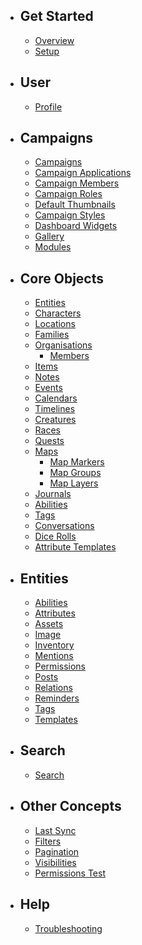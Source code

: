 - ## Get Started
  - [Overview](/api-docs/{{version}}/overview)
  - [Setup](/api-docs/{{version}}/setup)


- ## User
  - [Profile](/api-docs/{{version}}/profile)

- ## Campaigns
  - [Campaigns](/api-docs/{{version}}/campaigns)
  - [Campaign Applications](/api-docs/{{version}}/campaigns/applications)
  - [Campaign Members](/api-docs/{{version}}/campaigns/members)
  - [Campaign Roles](/api-docs/{{version}}/campaigns/roles)
  - [Default Thumbnails](/api-docs/{{version}}/campaigns/default-thumbnails)
  - [Campaign Styles](/api-docs/{{version}}/campaigns/styles)
  - [Dashboard Widgets](/api-docs/{{version}}/campaigns/dashboard-widgets)
  - [Gallery](/api-docs/{{version}}/campaigns/images)
  - [Modules](/api-docs/{{version}}/campaigns/modules)

- ## Core Objects
  - [Entities](/api-docs/{{version}}/entities)
  - [Characters](/api-docs/{{version}}/characters)
  - [Locations](/api-docs/{{version}}/locations)
  - [Families](/api-docs/{{version}}/families)
  - [Organisations](/api-docs/{{version}}/organisations)
      - [Members](/api-docs/{{version}}/organisation-members)
  - [Items](/api-docs/{{version}}/items)
  - [Notes](/api-docs/{{version}}/notes)
  - [Events](/api-docs/{{version}}/events)
  - [Calendars](/api-docs/{{version}}/calendars)
  - [Timelines](/api-docs/{{version}}/timelines)
  - [Creatures](/api-docs/{{version}}/creatures)
  - [Races](/api-docs/{{version}}/races)
  - [Quests](/api-docs/{{version}}/quests)
  - [Maps](/api-docs/{{version}}/maps)
      - [Map Markers](/api-docs/{{version}}/map_markers)
      - [Map Groups](/api-docs/{{version}}/map_groups)
      - [Map Layers](/api-docs/{{version}}/map_layers)
  - [Journals](/api-docs/{{version}}/journals)
  - [Abilities](/api-docs/{{version}}/abilities)
  - [Tags](/api-docs/{{version}}/tags)
  - [Conversations](/api-docs/{{version}}/conversations)
  - [Dice Rolls](/api-docs/{{version}}/dice-rolls)
  - [Attribute Templates](/api-docs/{{version}}/attribute-templates)

- ## Entities
  - [Abilities](/api-docs/{{version}}/entities/entity-abilities)
  - [Attributes](/api-docs/{{version}}/entities/attributes)
  - [Assets](/api-docs/{{version}}/entities/entity-assets)
  - [Image](/api-docs/{{version}}/entities/entity-image)
  - [Inventory](/api-docs/{{version}}/entities/inventory)
  - [Mentions](/api-docs/{{version}}/entities/entity-mentions)
  - [Permissions](/api-docs/{{version}}/entities/entity-permissions)
  - [Posts](/api-docs/{{version}}/entities/posts)
  - [Relations](/api-docs/{{version}}/entities/relations)
  - [Reminders](/api-docs/{{version}}/entities/reminders)
  - [Tags](/api-docs/{{version}}/entities/entity-tags)
  - [Templates](/api-docs/{{version}}/entities/templates)

- ## Search
  - [Search](/api-docs/{{version}}/search)

- ## Other Concepts
  - [Last Sync](/api-docs/{{version}}/misc/last-sync)
  - [Filters](/api-docs/{{version}}/misc/filters)
  - [Pagination](/api-docs/{{version}}/misc/pagination)
  - [Visibilities](/api-docs/{{version}}/misc/visibilities)
  - [Permissions Test](/api-docs/{{version}}/misc/permissions-test)

- ## Help
  - [Troubleshooting](/api-docs/{{version}}/troubleshooting)
